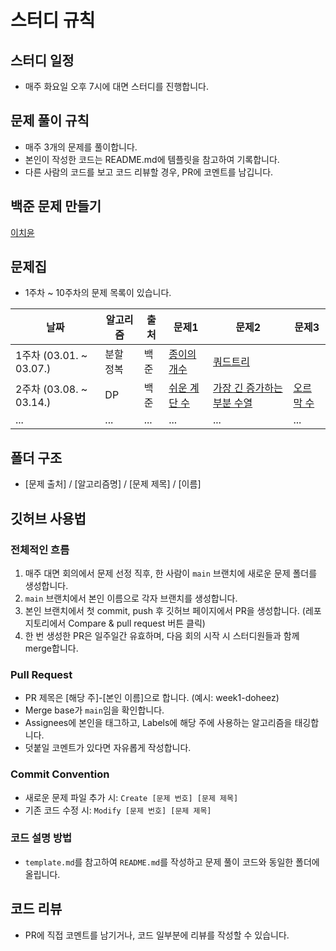 # 스터디 규칙

## 스터디 일정
- 매주 화요일 오후 7시에 대면 스터디를 진행합니다.

## 문제 풀이 규칙
- 매주 3개의 문제를 풀이합니다.
- 본인이 작성한 코드는 README.md에 템플릿을 참고하여 기록합니다.
- 다른 사람의 코드를 보고 코드 리뷰할 경우, PR에 코멘트를 남깁니다.

## 백준 문제 만들기
[이치윤]([https://www.acmicpc.net/workbook/view/18136](https://www.acmicpc.net/workbook/view/18136))

## 문제집
- 1주차 ~ 10주차의 문제 목록이 있습니다.

| 날짜         | 알고리즘       | 출처 | 문제1                  | 문제2                             | 문제3                   |
|--------------|----------------|------|-----------------------|-----------------------------------|------------------------|
| 1주차 (03.01. ~ 03.07.) | 분할 정복 | 백준 | [종이의 개수](URL) | [쿼드트리](URL)                   |                        |
| 2주차 (03.08. ~ 03.14.) | DP           | 백준 | [쉬운 계단 수](URL) | [가장 긴 증가하는 부분 수열](URL) | [오르막 수](URL)        |
| ...          | ...            | ...  | ...                   | ...                               | ...                    |

## 폴더 구조
- [문제 출처] / [알고리즘명] / [문제 제목] / [이름]

## 깃허브 사용법

### 전체적인 흐름
1. 매주 대면 회의에서 문제 선정 직후, 한 사람이 `main` 브랜치에 새로운 문제 폴더를 생성합니다.
2. `main` 브랜치에서 본인 이름으로 각자 브랜치를 생성합니다.
3. 본인 브랜치에서 첫 commit, push 후 깃허브 페이지에서 PR을 생성합니다. (레포지토리에서 Compare & pull request 버튼 클릭)
4. 한 번 생성한 PR은 일주일간 유효하며, 다음 회의 시작 시 스터디원들과 함께 merge합니다.

### Pull Request
- PR 제목은 [해당 주]-[본인 이름]으로 합니다. (예시: week1-doheez)
- Merge base가 `main`임을 확인합니다.
- Assignees에 본인을 태그하고, Labels에 해당 주에 사용하는 알고리즘을 태깅합니다.
- 덧붙일 코멘트가 있다면 자유롭게 작성합니다.

### Commit Convention
- 새로운 문제 파일 추가 시: `Create [문제 번호] [문제 제목]`
- 기존 코드 수정 시: `Modify [문제 번호] [문제 제목]`

### 코드 설명 방법
- `template.md`를 참고하여 `README.md`를 작성하고 문제 풀이 코드와 동일한 폴더에 올립니다.

## 코드 리뷰
- PR에 직접 코멘트를 남기거나, 코드 일부분에 리뷰를 작성할 수 있습니다.
